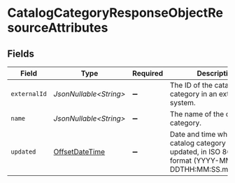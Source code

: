 # CatalogCategoryResponseObjectResourceAttributes


## Fields

| Field                                                                                                      | Type                                                                                                       | Required                                                                                                   | Description                                                                                                | Example                                                                                                    |
| ---------------------------------------------------------------------------------------------------------- | ---------------------------------------------------------------------------------------------------------- | ---------------------------------------------------------------------------------------------------------- | ---------------------------------------------------------------------------------------------------------- | ---------------------------------------------------------------------------------------------------------- |
| `externalId`                                                                                               | *JsonNullable\<String>*                                                                                    | :heavy_minus_sign:                                                                                         | The ID of the catalog category in an external system.                                                      | SAMPLE-DATA-CATEGORY-APPAREL                                                                               |
| `name`                                                                                                     | *JsonNullable\<String>*                                                                                    | :heavy_minus_sign:                                                                                         | The name of the catalog category.                                                                          | Sample Data Category Apparel                                                                               |
| `updated`                                                                                                  | [OffsetDateTime](https://docs.oracle.com/javase/8/docs/api/java/time/OffsetDateTime.html)                  | :heavy_minus_sign:                                                                                         | Date and time when the catalog category was last updated, in ISO 8601 format (YYYY-MM-DDTHH:MM:SS.mmmmmm). | 2022-11-08T00:00:00+00:00                                                                                  |